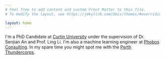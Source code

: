 ```yaml
---
# Feel free to add content and custom Front Matter to this file.
# To modify the layout, see https://jekyllrb.com/docs/themes/#overriding-theme-defaults

layout: home
---
```


I'm a PhD Candidate at [Curtin University](https://curtin.edu.au) under the supervision of Dr. Senjian An and Prof. Ling Li.
I'm also a machine learning engineer at [Phobos Consulting](https://phobos.com.au).
In my spare time you might spot me with the [Perth Thundercorps](https://www.facebook.com/perththundercorps).
